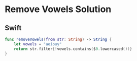 # Remove Vowels Solution

## Swift

```swift
func removeVowels(from str: String) -> String {
    let vowels = "aeiouy"
    return str.filter{!vowels.contains($0.lowercased())}
}
```

